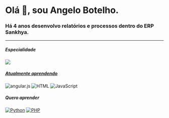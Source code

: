<div>
<h1>Olá 👋, sou Angelo Botelho.</h1>
<h3>Há 4 anos desenvolvo relatórios e processos dentro do ERP Sankhya.</h3>
<hr>
 <!-- REDES SOCIAIS !-->
  <h5>Especialidade</h5>
<div>
<p dir="auto">
    <a href=""><img src="https://img.shields.io/badge/Oracle-F80000?style=for-the-badge&logo=oracle&logoColor=white"</a>
</p>
</div>
  <h5>Atualmente aprendendo</h5>
<div>
<p dir="auto">
    <a><img alt="angular.js" src="https://img.shields.io/badge/angular.js-%23E23237.svg?style=for-the-badge&logo=angularjs&logoColor=white" style="max-width: 100%;"></a>
    <a><img alt="HTML" src="https://img.shields.io/badge/html5-%23E34F26.svg?style=for-the-badge&logo=html5&logoColor=white" style="max-width: 100%;"></a>
    <a><img alt="JavaScript" src="https://img.shields.io/badge/javascript-%23323330.svg?style=for-the-badge&logo=javascript&logoColor=%23F7DF1E" style="max-width: 100%;"></a>
</p>
</div>

<div>
  <h5>Quero aprender</h5>
  <a href=""><img alt="Python" src="https://img.shields.io/badge/python-3670A0?style=for-the-badge&logo=python&logoColor=ffdd54" style="max-width: 100%;"></a>
  <a href=""><img alt="PHP" src="https://img.shields.io/badge/php-%23777BB4.svg?style=for-the-badge&logo=php&logoColor=white" data-canonical-src="https://img.shields.io/badge/PHP-%23777BB4.svg?logo=php&amp;logoColor=white" style="max-width: 100%;"></a>
</div>
<!--
<p><img align="left" src="https://github-readme-stats.vercel.app/api/top-langs?username=angelogus&show_icons=true&locale=en&layout=compact" alt="angelogus" /></p>

<p>&nbsp;<img align="center" src="https://github-readme-stats.vercel.app/api?username=angelogus&show_icons=true&locale=en" alt="angelogus" /></p>
!-->
</div>
